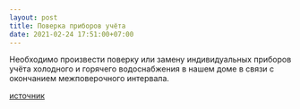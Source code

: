 ```yaml
---
layout: post
title: Поверка приборов учёта
date: 2021-02-24 17:51:00+07:00
---
```


Необходимо произвести поверку или замену индивидуальных приборов учёта холодного и горячего водоснабжения в нашем доме в связи с окончанием межповерочного интервала.

[источник](http://greencity54.ru/press/oazis54/1100/)
